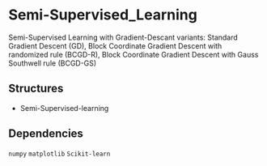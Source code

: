 # Semi-Supervised_Learning

Semi-Supervised Learning with Gradient-Descant variants: Standard Gradient Descent (GD), Block Coordinate Gradient Descent with randomized rule (BCGD-R), Block Coordinate Gradient Descent with Gauss Southwell rule (BCGD-GS)

## Structures
- Semi-Supervised-learning


## Dependencies
`numpy` `matplotlib` `Scikit-learn`
